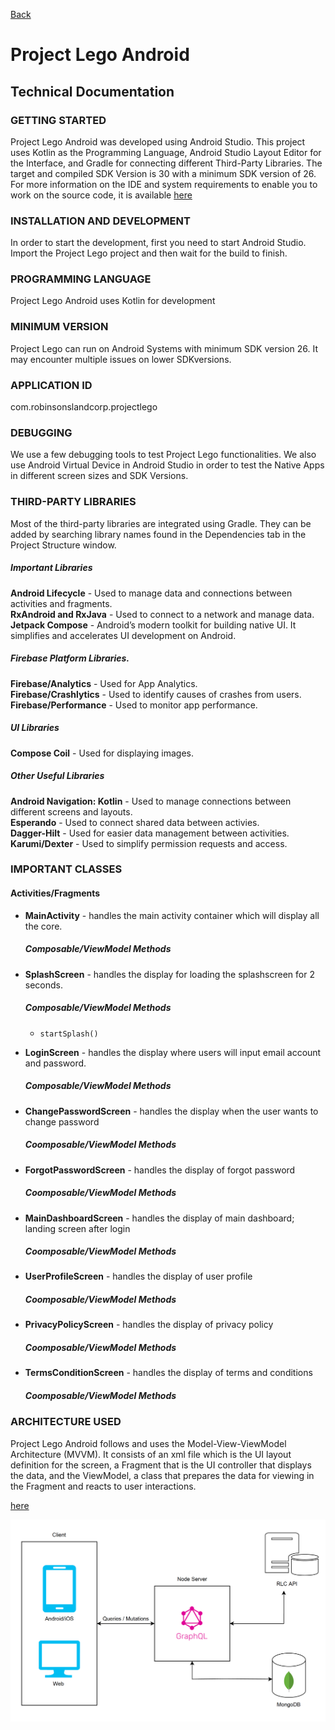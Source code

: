 [Back](./README.md)


# Project Lego Android

## Technical Documentation

### GETTING STARTED

Project Lego Android was developed using Android Studio. This project uses Kotlin as the Programming Language, Android Studio Layout Editor for the Interface, and Gradle for connecting different Third-Party Libraries. The target and compiled SDK Version is 30 with a minimum SDK version of 26.
For more information on the IDE and system requirements to enable you to work on the source code, it is available [here](https://developer.android.com/)

### INSTALLATION AND DEVELOPMENT

In order to start the development, first you need to start Android Studio. Import the Project Lego project and then wait for the build to finish.

### PROGRAMMING LANGUAGE

Project Lego Android uses Kotlin for development

### MINIMUM VERSION

Project Lego can run on Android Systems with minimum SDK version 26. It may encounter multiple issues on lower SDKversions.

### APPLICATION ID

com.robinsonslandcorp.projectlego

### DEBUGGING

We use a few debugging tools to test Project Lego functionalities.
We also use Android Virtual Device in Android Studio in order to test the Native Apps in different screen sizes and SDK Versions. 

### THIRD-PARTY LIBRARIES

Most of the third-party libraries are integrated using Gradle. They can be added by searching library names found in the Dependencies tab in the Project Structure window.

##### Important Libraries
**Android Lifecycle** - Used to manage data and connections between activities and fragments.  
**RxAndroid and RxJava** - Used to connect to a network and manage data.   
**Jetpack Compose** - Android’s modern toolkit for building native UI. It simplifies and accelerates UI development on Android.

##### Firebase Platform Libraries.  
**Firebase/Analytics** - Used for App Analytics.  
**Firebase/Crashlytics** - Used to identify causes of crashes from users.  
**Firebase/Performance** - Used to monitor app performance.  

##### UI Libraries
**Compose Coil** - Used for displaying images.  

##### Other Useful Libraries 
**Android Navigation: Kotlin** - Used to manage connections between different screens and layouts.  
**Esperando** - Used to connect shared data between activies.  
**Dagger-Hilt** - Used for easier data management between activities.  
**Karumi/Dexter** - Used to simplify permission requests and access.  

### IMPORTANT CLASSES

#### Activities/Fragments

- **MainActivity** - handles the main activity container which will display all the core.
  ##### Composable/ViewModel Methods

- **SplashScreen** - handles the display for loading the splashscreen for 2 seconds.
  ##### Composable/ViewModel Methods
  - `startSplash()`  

- **LoginScreen** - handles the display where users will input email account and password.
  ##### Composable/ViewModel Methods

 
- **ChangePasswordScreen** - handles the display when the user wants to change password
  ##### Coomposable/ViewModel Methods

  
- **ForgotPasswordScreen** - handles the display of forgot password
  ##### Coomposable/ViewModel Methods
  
  
- **MainDashboardScreen** - handles the display of main dashboard; landing screen after login
  ##### Coomposable/ViewModel Methods
  
  
- **UserProfileScreen** - handles the display of user profile
  ##### Coomposable/ViewModel Methods
  
  
- **PrivacyPolicyScreen** - handles the display of privacy policy
  ##### Coomposable/ViewModel Methods
  
  
- **TermsConditionScreen** - handles the display of terms and conditions
  ##### Coomposable/ViewModel Methods
  


### ARCHITECTURE USED

Project Lego Android follows and uses the Model-View-ViewModel Architecture (MVVM). It consists of an xml file which is the UI layout definition for the screen, a Fragment that is the UI controller that displays the data, and the ViewModel, a class that prepares the data for viewing in the Fragment and reacts to user interactions.

[here](https://drive.google.com/file/d/1ikD6dEHvLZIGkIyTN_1Zs-iRh_RnZbgy/view?usp=sharing)

![alt text](https://github.com/Rogomi/Traxion-ProjectLego-TechDoc/blob/develop/UMS-architecture.png)

